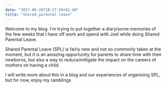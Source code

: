 ```yaml
---
date: "2017-06-26T18:27:58+01:00"
title: "Shared parental leave"
---
```


Welcome to my blog. I'm trying to put together a diary/some memories of the few weeks that I have off work and spend with Joel while doing Shared Parental Leave.

Shared Parental Leave (SPL) is fairly new and not so commonly taken at the moment, but it is an amazing opportunity for parents to share time with their newborns, but also a way to reduce/mitigate the impact on the careers of mothers on having a child. 

I will write more about this in a blog and our experiences of organising SPL, but for now, enjoy my ramblings